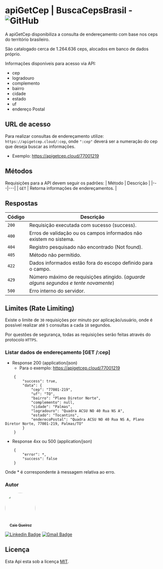 

# apiGetCep | BuscaCepsBrasil - <img alt="GitHub" src="https://img.shields.io/github/license/ccqueiroz/buscacepbrasil">

A apiGetCep disponibiliza a consulta de endereçamento com base nos ceps do território brasileiro. 

São catalogado cerca de 1.264.636 ceps, alocados em banco de dados próprio.

Informações disponíveis para acesso via API:
+ cep
+ logradouro
+ complemento
+ bairro
+ cidade
+ estado
+ uf
+ endereço Postal

## URL de acesso
Para realizar consultas de endereçamento utilize: `https://apigetcep.cloud/:cep`, onde `":cep"` deverá ser a numeração do cep que deseja buscar as informações.
- Exemplo: https://apigetcep.cloud/77001219

## Métodos
Requisições para a API devem seguir os padrões:
| Método | Descrição |
|---|---|
| `GET` | Retorna informações de endereçamentos. |

## Respostas
| Código | Descrição |
|---|---|
| `200` | Requisição executada com sucesso (success).|
| `400` | Erros de validação ou os campos informados não existem no sistema.|
| `404` | Registro pesquisado não encontrado (Not found).|
| `405` | Método não permitido.|
| `422` | Dados informados estão fora do escopo definido para o campo.|
| `429` | Número máximo de requisições atingido. (*aguarde alguns segundos e tente novamente*)|
| `500` | Erro interno do servidor.|

## Limites (Rate Limiting)
Existe o limite de `30` requisições por minuto por aplicação/usuário, onde é possível realizar até `5` consultas a cada `10` segundos.

Por questões de segurança, todas as requisições serão feitas através do protocolo `HTTPS`.

### Listar dados de endereçamento [GET /:cep]

+ Response 200 (application/json)
    - Para o exemplo: https://apigetcep.cloud/77001219
```
    {
        "success": true,
        "data": {
            "cep": "77001-219",
            "uf": "TO",
            "bairro": "Plano Diretor Norte",
            "complemento": null,
            "cidade": "Palmas",
            "logradouro": "Quadra ACSU NO 40 Rua NS A",
            "estado": "Tocantins",
            "enderecoPostal": "Quadra ACSU NO 40 Rua NS A, Plano Diretor Norte, 77001-219, Palmas/TO"
        }
    }
```
+ Response 4xx ou 500 (application/json)
```
    {
        "error": *,
        "success": false
    }
```
Onde * é correspondente à messagem relativa ao erro.

### Autor

<div style="margin-top: 15px; margin-bottom: 5px;">
    <img style="border-radius: 50%;" src="https://github.com/ccqueiroz.png" width="100px;" alt=""/>
    <br />
    <sub style="margin-left: 15px">
        <b>Caio Queiroz</b>
    </sub>    
</div>

[![Linkedin Badge](https://img.shields.io/badge/-Caio%20Queiroz-blue?style=flat-square&logo=Linkedin&logoColor=white&link=https://www.linkedin.com/in/caio-queiroz-83846399/)](https://www.linkedin.com/in/caio-queiroz-83846399/) 
[![Gmail Badge](https://img.shields.io/badge/-caio.cezar.dequeiroz@gmail.com-c14438?style=flat-square&logo=Gmail&logoColor=white&link=mailto:caio.cezar.dequeiroz@gmail.com)](mailto:caio.cezar.dequeiroz@gmail.com)


## Licença

Esta Api esta sob a licença [MIT](./LICENSE).

